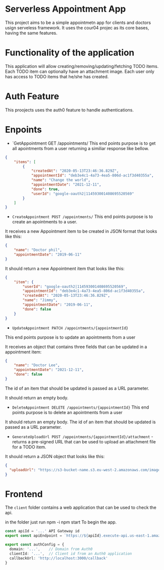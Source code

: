 # Serverless Appointment App

This project aims to be a simple appointmetn app for clients and doctors usign serveless framework. It uses the cour04 projec as its core bases, having the same features.

# Functionality of the application

This application will allow creating/removing/updating/fetching TODO items. Each TODO item can optionally have an attachment image. Each user only has access to TODO items that he/she has created.

# Auth Feature

This proojects uses the auth0 feature to handle authentications.


# Enpoints 

* `GetAppointment  GET  /appointments/
This end points purpose is to get all  apointments from a user returning a similiar response like bellow.

```json
{
    "items": [
        {
            "createdAt": "2020-05-13T23:46:36.829Z",
            "appointmentId": "deb3e4c1-4a73-4ea5-806d-ac1f3d40355a",
            "name": "Change the world",
            "appointmentDate": "2021-12-11",
            "done": true,
            "userId": "google-oauth2|114593001408695520569"
        }
    ]
}
```

* `CreateAppointment POST /appointments/` 
This end points purpose is to create an apointments to a user.

It receives a new Appointment item to be created in JSON format that looks like this:

```json
{
	"name": "Doctor phil",
	"appointmentDate": "2019-06-11"
}
```

It should return a new Appointment item that looks like this:

```json
{
    "item": {
        "userId": "google-oauth2|114593001408695520569",
        "appointmentId": "deb3e4c1-4a73-4ea5-806d-ac1f3d40355a",
        "createdAt": "2020-05-13T23:46:36.829Z",
        "name": "Jimmy",
        "appointmentDate": "2019-06-11",
        "done": false
    }
}
```

* `UpdateAppointment PATCH /appointments/{appointmentId}` 

This end points purpose is to update an apointments from a user

It receives an object that contains three fields that can be updated in a appointment item:

```json
{
	"name": "Doctor Lee",
	"appointmentDate": "2021-12-11",
	"done": false
}
```
The id of an item that should be updated is passed as a URL parameter.

It should return an empty body.

* `DeleteAppointment DELETE /appointments/{appointmentId}` 
This end points purpose is to delete an apointments from a user

It should return an empty body.
The id of an item that should be updated is passed as a URL parameter.

* `GenerateUploadUrl POST /appointments/{appointmentId}/attachment` - 
returns a pre-signed URL that can be used to upload an attachment file for a TODO item.

It should return a JSON object that looks like this:

```json
{
  "uploadUrl": "https://s3-bucket-name.s3.eu-west-2.amazonaws.com/image.png"
}
```

# Frontend

The `client` folder contains a web application that can be used to check the api.

in the folder just run 
  npm -i
  npm start
To begin the app.

```ts
const apiId = '...' API Gateway id
export const apiEndpoint = `https://${apiId}.execute-api.us-east-1.amazonaws.com/dev`

export const authConfig = {
  domain: '...',    // Domain from Auth0
  clientId: '...',  // Client id from an Auth0 application
  callbackUrl: 'http://localhost:3000/callback'
}
```

